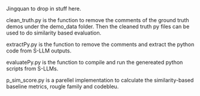 Jingquan to drop in stuff here.

clean_truth.py is the function to remove the comments of the ground truth demos under the demo_data folder. Then the cleaned truth py files can be used to do similarity based evaluation.

extractPy.py is the function to remove the comments and extract the python code from S-LLM outputs.

evaluatePy.py is the function to compile and run the genereated python scripts from S-LLMs. 

p_sim_score.py is a parellel implementation to calculate the similarity-based baseline metrics, rougle family and codebleu.

